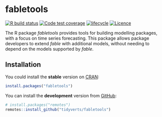 
<!-- README.md is generated from README.Rmd. Please edit that file -->

# fabletools

<!-- badges: start -->

[![R build
status](https://github.com/tidyverts/fabletools/actions/workflows/R-CMD-check.yaml/badge.svg)](https://github.com/tidyverts/fabletools/actions/workflows/R-CMD-check.yaml)
[![Code test
coverage](https://codecov.io/gh/tidyverts/fabletools/branch/master/graph/badge.svg)](https://app.codecov.io/gh/tidyverts/fabletools?branch=master)
[![lifecycle](https://img.shields.io/badge/lifecycle-experimental-orange.svg)](https://lifecycle.r-lib.org/articles/stages.html)
[![Licence](https://img.shields.io/badge/licence-GPL--3-blue.svg)](https://www.gnu.org/licenses/gpl-3.0.en.html)
<!-- badges: end -->

The R package *fabletools* provides tools for building modelling
packages, with a focus on time series forecasting. This package allows
package developers to extend *fable* with additional models, without
needing to depend on the models supported by *fable*.

## Installation

You could install the **stable** version on
[CRAN](https://cran.r-project.org/package=fabletools):

``` r
install.packages("fabletools")
```

You can install the **development** version from
[GitHub](https://github.com/tidyverts/fabletools):

``` r
# install.packages("remotes")
remotes::install_github("tidyverts/fabletools")
```
